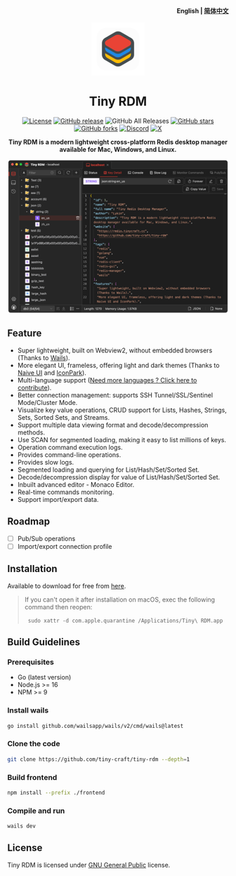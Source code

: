 <h4 align="right"><strong>English</strong> | <a href="https://github.com/tiny-craft/tiny-rdm/blob/main/README_zh.md">
简体中文</a></h4>
<div align="center">
<a href="https://github.com/tiny-craft/tiny-rdm/"><img src="build/appicon.png" width="120"/></a>
</div>
<h1 align="center">Tiny RDM</h1>
<div align="center">

[![License](https://img.shields.io/github/license/tiny-craft/tiny-rdm)](https://github.com/tiny-craft/tiny-rdm/blob/main/LICENSE)
[![GitHub release](https://img.shields.io/github/release/tiny-craft/tiny-rdm)](https://github.com/tiny-craft/tiny-rdm/releases)
![GitHub All Releases](https://img.shields.io/github/downloads/tiny-craft/tiny-rdm/total)
[![GitHub stars](https://img.shields.io/github/stars/tiny-craft/tiny-rdm)](https://github.com/tiny-craft/tiny-rdm/stargazers)
[![GitHub forks](https://img.shields.io/github/forks/tiny-craft/tiny-rdm)](https://github.com/tiny-craft/tiny-rdm/fork)
[![Discord](https://img.shields.io/discord/1170373259133456434?label=Discord&color=5865F2)](https://discord.gg/VTFbBMGjWh)
[![X](https://img.shields.io/badge/Twitter-black?logo=x&logoColor=white)](https://twitter.com/Lykin53448)

<strong>Tiny RDM is a modern lightweight cross-platform Redis desktop manager available for Mac, Windows, and
Linux.</strong>
</div>

<picture>
 <source media="(prefers-color-scheme: dark)" srcset="screenshots/dark_en.png">
 <source media="(prefers-color-scheme: light)" srcset="screenshots/light_en.png">
 <img alt="screenshot" src="screenshots/dark_en.png">
</picture>

## Feature

* Super lightweight, built on Webview2, without embedded browsers (Thanks
  to [Wails](https://github.com/wailsapp/wails)).
* More elegant UI, frameless, offering light and dark themes (Thanks to [Naive UI](https://github.com/tusen-ai/naive-ui)
  and [IconPark](https://iconpark.oceanengine.com)).
* Multi-language support ([Need more languages ? Click here to contribute](.github/CONTRIBUTING.md)).
* Better connection management: supports SSH Tunnel/SSL/Sentinel Mode/Cluster Mode.
* Visualize key value operations, CRUD support for Lists, Hashes, Strings, Sets, Sorted Sets, and Streams.
* Support multiple data viewing format and decode/decompression methods.
* Use SCAN for segmented loading, making it easy to list millions of keys.
* Operation command execution logs.
* Provides command-line operations.
* Provides slow logs.
* Segmented loading and querying for List/Hash/Set/Sorted Set.
* Decode/decompression display for value of List/Hash/Set/Sorted Set.
* Inbuilt advanced editor - Monaco Editor.
* Real-time commands monitoring.
* Support import/export data.

## Roadmap

- [ ] Pub/Sub operations
- [ ] Import/export connection profile

## Installation

Available to download for free from [here](https://github.com/tiny-craft/tiny-rdm/releases).

> If you can't open it after installation on macOS, exec the following command then reopen:
> ``` shell
>  sudo xattr -d com.apple.quarantine /Applications/Tiny\ RDM.app
> ```

## Build Guidelines

### Prerequisites

* Go (latest version)
* Node.js >= 16
* NPM >= 9

### Install wails

```bash
go install github.com/wailsapp/wails/v2/cmd/wails@latest
```

### Clone the code

```bash
git clone https://github.com/tiny-craft/tiny-rdm --depth=1
```

### Build frontend

```bash
npm install --prefix ./frontend
```

### Compile and run

```bash
wails dev
```

## License

Tiny RDM is licensed under [GNU General Public](/LICENSE) license.
